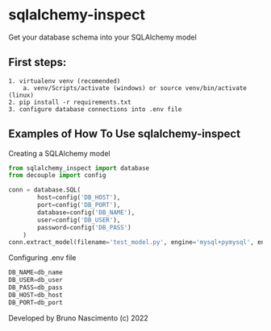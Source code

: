 # sqlalchemy-inspect

Get your database schema into your SQLAlchemy model

## First steps:

    1. virtualenv venv (recomended)
        a. venv/Scripts/activate (windows) or source venv/bin/activate (linux)
    2. pip install -r requirements.txt
    3. configure database connections into .env file

## Examples of How To Use sqlalchemy-inspect

Creating a SQLAlchemy model

```python
from sqlalchemy_inspect import database
from decouple import config

conn = database.SQL(
        host=config('DB_HOST'),
        port=config('DB_PORT'),
        database=config('DB_NAME'),
        user=config('DB_USER'),
        password=config('DB_PASS')
    )
conn.extract_model(filename='test_model.py', engine='mysql+pymysql', engine_args=True)
```

Configuring .env file

```python
DB_NAME=db_name
DB_USER=db_user
DB_PASS=db_pass
DB_HOST=db_host
DB_PORT=db_port
```

Developed by Bruno Nascimento (c) 2022
